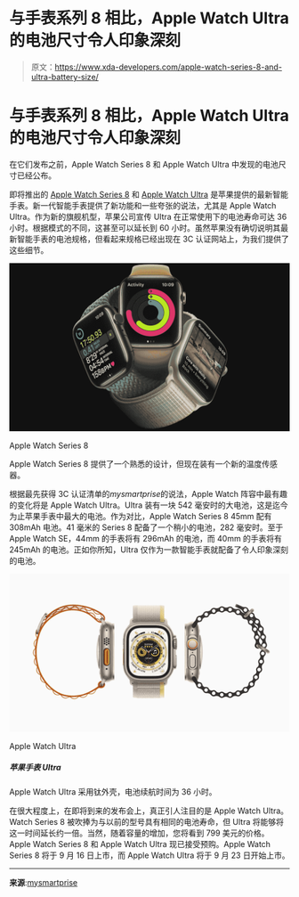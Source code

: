 # 与手表系列 8 相比，Apple Watch Ultra 的电池尺寸令人印象深刻

> 原文：<https://www.xda-developers.com/apple-watch-series-8-and-ultra-battery-size/>

# 与手表系列 8 相比，Apple Watch Ultra 的电池尺寸令人印象深刻

在它们发布之前，Apple Watch Series 8 和 Apple Watch Ultra 中发现的电池尺寸已经公布。

即将推出的 [Apple Watch Series 8](https://www.xda-developers.com/apple-watch-series-8/) 和 [Apple Watch Ultra](https://www.xda-developers.com/best-apple-watch/) 是苹果提供的最新智能手表。新一代智能手表提供了新功能和一些夸张的说法，尤其是 Apple Watch Ultra。作为新的旗舰机型，苹果公司宣传 Ultra 在正常使用下的电池寿命可达 36 小时。根据模式的不同，这甚至可以延长到 60 小时。虽然苹果没有确切说明其最新智能手表的电池规格，但看起来规格已经出现在 3C 认证网站上，为我们提供了这些细节。

 <picture>![The Apple Watch Series 8 offers a familiar design, but now packs  a new temperature sensor. ](img/6f862d202403fdb5d53a6d149221f9f8.png)</picture> 

Apple Watch Series 8

Apple Watch Series 8 提供了一个熟悉的设计，但现在装有一个新的温度传感器。

根据最先获得 3C 认证清单的*mysmartprise*的说法，Apple Watch 阵容中最有趣的变化将是 Apple Watch Ultra。Ultra 装有一块 542 毫安时的大电池，这是迄今为止苹果手表中最大的电池。作为对比，Apple Watch Series 8 45mm 配有 308mAh 电池。41 毫米的 Series 8 配备了一个稍小的电池，282 毫安时。至于 Apple Watch SE，44mm 的手表将有 296mAh 的电池，而 40mm 的手表将有 245mAh 的电池。正如你所知，Ultra 仅作为一款智能手表就配备了令人印象深刻的电池。

 <picture>![The Apple Watch Ultra features a titanium casing and 36 hours of battery life. ](img/0c93132a4d0d330821fd0f537bb916fd.png)</picture> 

Apple Watch Ultra

##### 苹果手表 Ultra

Apple Watch Ultra 采用钛外壳，电池续航时间为 36 小时。

在很大程度上，在即将到来的发布会上，真正引人注目的是 Apple Watch Ultra。Watch Series 8 被吹捧为与以前的型号具有相同的电池寿命，但 Ultra 将能够将这一时间延长约一倍。当然，随着容量的增加，您将看到 799 美元的价格。Apple Watch Series 8 和 Apple Watch Ultra 现已接受预购。Apple Watch Series 8 将于 9 月 16 日上市，而 Apple Watch Ultra 将于 9 月 23 日开始上市。

* * *

**来源**:[mysmartprise](https://www.mysmartprice.com/gear/apple-watch-ultra-watch-series-8-watch-se-battery-revealed-3c-certification/)